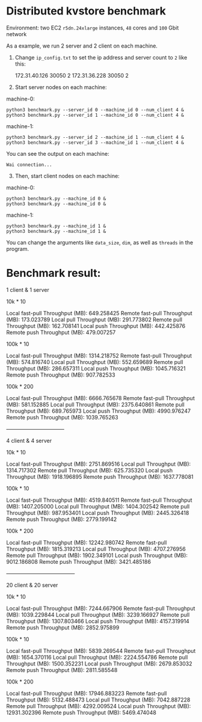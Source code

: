 # Distributed kvstore benchmark

Environment: two EC2 `r5dn.24xlarge` instances, `48` cores and `100` Gbit network

As a example, we run 2 server and 2 client on each machine.

1. Change `ip_config.txt` to set the ip address and server count to `2` like this:

    172.31.40.126 30050 2
    172.31.36.228 30050 2

2. Start server nodes on each machine:

machine-0: 

    python3 benchmark.py --server_id 0 --machine_id 0 --num_client 4 &
    python3 benchmark.py --server_id 1 --machine_id 0 --num_client 4 &

machine-1:

    python3 benchmark.py --server_id 2 --machine_id 1 --num_client 4 &
    python3 benchmark.py --server_id 3 --machine_id 1 --num_client 4 &
    
You can see the output on each machine:

    Wai connection...
    
3. Then, start client nodes on each machine:

machine-0:

    python3 benchmark.py --machine_id 0 &
    python3 benchmark.py --machine_id 0 &

machine-1:

    python3 benchmark.py --machine_id 1 &
    python3 benchmark.py --machine_id 1 &
    
You can change the arguments like `data_size`, `dim`, as well as `threads` in the program.

Benchmark result:
==================

1 client & 1 server

10k * 10

Local fast-pull Throughput (MB): 649.258425
Remote fast-pull Throughput (MB): 173.023789
Local pull Throughput (MB): 291.773802
Remote pull Throughput (MB): 162.708141
Local push Throughput (MB): 442.425876
Remote push Throughput (MB): 479.007257

100k * 10

Local fast-pull Throughput (MB): 1314.218752
Remote fast-pull Throughput (MB): 574.816740
Local pull Throughput (MB): 552.659689
Remote pull Throughput (MB): 286.657311
Local push Throughput (MB): 1045.716321
Remote push Throughput (MB): 907.782533

100k * 200

Local fast-pull Throughput (MB): 6666.765678
Remote fast-pull Throughput (MB): 581.152885
Local pull Throughput (MB): 2375.640861
Remote pull Throughput (MB): 689.765973
Local push Throughput (MB): 4990.976247
Remote push Throughput (MB): 1039.765263


———————————

4 client & 4 server

10k * 10

Local fast-pull Throughput (MB): 2751.869516
Local pull Throughput (MB): 1314.717302
Remote pull Throughput (MB): 625.735320
Local push Throughput (MB): 1918.196895
Remote push Throughput (MB): 1637.778081

100k * 10

Local fast-pull Throughput (MB): 4519.840511
Remote fast-pull Throughput (MB): 1407.205000
Local pull Throughput (MB): 1404.302542
Remote pull Throughput (MB): 987.953401
Local push Throughput (MB): 2445.326418
Remote push Throughput (MB): 2779.199142

100k * 200

Local fast-pull Throughput (MB): 12242.980742
Remote fast-pull Throughput (MB): 1815.319213
Local pull Throughput (MB): 4707.276956
Remote pull Throughput (MB): 1902.349101
Local push Throughput (MB): 9012.186808
Remote push Throughput (MB): 3421.485186

—————————————

20 client & 20 server

10k * 10

Local fast-pull Throughput (MB): 7244.667906
Remote fast-pull Throughput (MB): 1039.229844
Local pull Throughput (MB): 3239.166927
Remote pull Throughput (MB): 1307.803466
Local push Throughput (MB): 4157.319914
Remote push Throughput (MB): 2852.975899

100k * 10

Local fast-pull Throughput (MB): 5839.269544
Remote fast-pull Throughput (MB): 1654.370116
Local pull Throughput (MB): 2224.554786
Remote pull Throughput (MB): 1500.352231
Local push Throughput (MB): 2679.853032
Remote push Throughput (MB): 2811.585548

100k * 200

Local fast-pull Throughput (MB): 17946.883223
Remote fast-pull Throughput (MB): 5132.488473
Local pull Throughput (MB): 7042.887228
Remote pull Throughput (MB): 4292.009524
Local push Throughput (MB): 12931.302396
Remote push Throughput (MB): 5469.474048